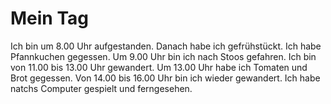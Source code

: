 # Mein Tag

Ich bin um 8.00 Uhr aufgestanden. Danach habe ich gefrühstückt. Ich habe Pfannkuchen gegessen. Um 9.00 Uhr bin ich nach Stoos gefahren. Ich bin von 11.00 bis 13.00 Uhr gewandert. Um 13.00 Uhr habe ich Tomaten und Brot gegessen. Von 14.00 bis 16.00 Uhr bin ich wieder gewandert. Ich habe natchs Computer gespielt und ferngesehen.

